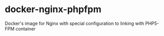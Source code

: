 docker-nginx-phpfpm
===================

Docker's image for Nginx with special configuration to linking with PHP5-FPM container
